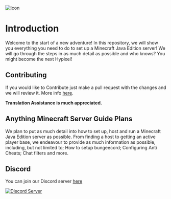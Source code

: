 ![Icon](https://media.discordapp.net/attachments/837476686978482207/848859250489819156/Untitled.png?width=170&height=170)

# Introduction

Welcome to the start of a new adventure! In this repository, we will show you everything you need to do to set up a Minecraft Java Edition server!
We will go through the steps in as much detail as possible and who knows? You might become the next Hypixel!

## Contributing

If you would like to Contribute just make a pull request with the changes and we will review it. More info [here](CONTRIBUTING.md).

**Translation Assistance is much appreciated.**

## Anything Minecraft Server Guide Plans

We plan to put as much detail into how to set up, host and run a Minecraft Java Edition server as possible.
From finding a host to getting an active player base, we endeavour to provide as much information as possible, including, but not limited to; How to setup bungeecord; Configuring Anti Cheats; Chat filters and more.

## Discord

You can join our Discord server [here](https://discord.gg/QRjusA2uAZ)

[![Discord Server](https://img.shields.io/discord/803527976670855169?color=7289da&label=DISCORD&style=for-the-badge)](https://discord.gg/QRjusA2uAZ)
